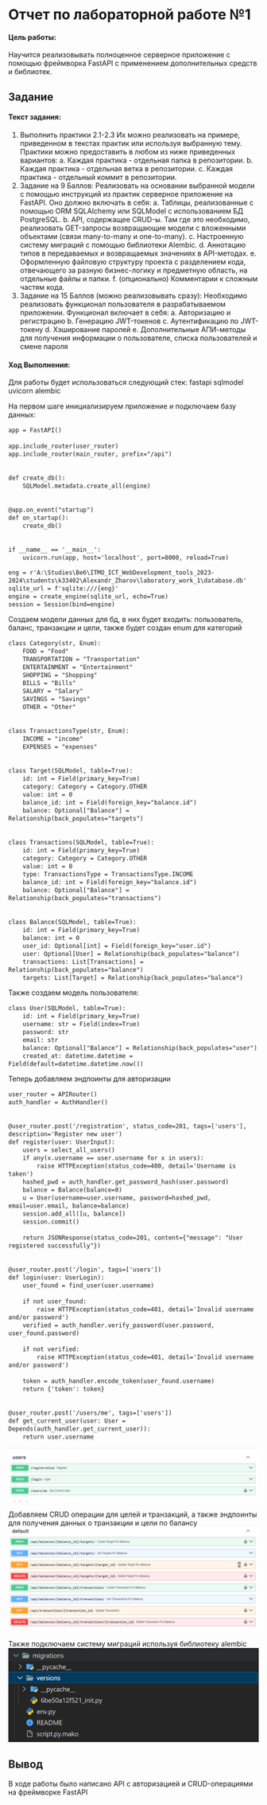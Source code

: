 # Отчет по лабораторной работе №1

#### Цель работы:

Научится реализовывать полноценное серверное приложение с помощью фреймворка FastAPI с применением дополнительных средств и библиотек.

## Задание

#### Текст задания:

1. Выполнить практики 2.1-2.3 Их можно реализовать на примере, приведенном в текстах практик или используя выбранную тему. Практики можно предоставить в любом из ниже приведенных вариантов:
   a. Каждая практика - отдельная папка в репозитории.
   b. Каждая практика - отдельная ветка в репозитории.
   c. Каждая практика - отдельный коммит в репозитории.
2. Задание на 9 Баллов: Реализовать на основании выбранной модели с помощью инструкций из практик серверное приложение на FastAPI. Оно должно включать в себя:
   a. Таблицы, реализованные с помощью ORM SQLAlchemy или SQLModel с использованием БД PostgreSQL.
   b. API, содержащее CRUD-ы. Там где это необходимо, реализовать GET-запросы возвращающие модели с вложенными объектами (связи many-to-many и one-to-many).
   c. Настроенную систему миграций с помощью библиотеки Alembic.
   d. Аннотацию типов в передаваемых и возвращаемых значениях в API-методах.
   e. Оформленную файловую структуру проекта с разделением кода, отвечающего за разную бизнес-логику и предметную область, на отдельные файлы и папки.
   f. (опционально) Комментарии к сложным частям кода.
3. Задание на 15 Баллов (можно реализовывать сразу): Необходимо реализовать функционал пользователя в разрабатываемом приложении. Функционал включает в себя:
   a. Авторизацию и регистрацию
   b. Генерацию JWT-токенов
   c. Аутентификацию по JWT-токену
   d. Хэширование паролей
   e. Дополнительные АПИ-методы для получения информации о пользователе, списка пользователей и смене пароля

#### Ход Выполнения:

Для работы будет использоваться следующий стек:
fastapi
sqlmodel
uvicorn
alembic

На первом шаге инициализируем приложение и подключаем базу данных:

```
app = FastAPI()

app.include_router(user_router)
app.include_router(main_router, prefix="/api")


def create_db():
    SQLModel.metadata.create_all(engine)


@app.on_event("startup")
def on_startup():
    create_db()


if __name__ == '__main__':
    uvicorn.run(app, host='localhost', port=8000, reload=True)
```

```
eng = r'A:\Studies\Веб\ITMO_ICT_WebDevelopment_tools_2023-2024\students\k33402\Alexandr_Zharov\laboratory_work_1\database.db'
sqlite_url = f'sqlite:///{eng}'
engine = create_engine(sqlite_url, echo=True)
session = Session(bind=engine)
```

Создаем модели данных для бд, в них будет входить: пользователь, баланс, транзакции и цели, также будет создан enum для категорий

```
class Category(str, Enum):
    FOOD = "Food"
    TRANSPORTATION = "Transportation"
    ENTERTAINMENT = "Entertainment"
    SHOPPING = "Shopping"
    BILLS = "Bills"
    SALARY = "Salary"
    SAVINGS = "Savings"
    OTHER = "Other"


class TransactionsType(str, Enum):
    INCOME = "income"
    EXPENSES = "expenses"


class Target(SQLModel, table=True):
    id: int = Field(primary_key=True)
    category: Category = Category.OTHER
    value: int = 0
    balance_id: int = Field(foreign_key="balance.id")
    balance: Optional["Balance"] = Relationship(back_populates="targets")


class Transactions(SQLModel, table=True):
    id: int = Field(primary_key=True)
    category: Category = Category.OTHER
    value: int = 0
    type: TransactionsType = TransactionsType.INCOME
    balance_id: int = Field(foreign_key="balance.id")
    balance: Optional["Balance"] = Relationship(back_populates="transactions")


class Balance(SQLModel, table=True):
    id: int = Field(primary_key=True)
    balance: int = 0
    user_id: Optional[int] = Field(foreign_key="user.id")
    user: Optional[User] = Relationship(back_populates="balance")
    transactions: List[Transactions] = Relationship(back_populates="balance")
    targets: List[Target] = Relationship(back_populates="balance")
```

Также создаем модель пользователя:

```
class User(SQLModel, table=True):
    id: int = Field(primary_key=True)
    username: str = Field(index=True)
    password: str
    email: str
    balance: Optional["Balance"] = Relationship(back_populates="user")
    created_at: datetime.datetime = Field(default=datetime.datetime.now())
```

Теперь добавляем эндпоинты для авторизации

```
user_router = APIRouter()
auth_handler = AuthHandler()


@user_router.post('/registration', status_code=201, tags=['users'], description='Register new user')
def register(user: UserInput):
    users = select_all_users()
    if any(x.username == user.username for x in users):
        raise HTTPException(status_code=400, detail='Username is taken')
    hashed_pwd = auth_handler.get_password_hash(user.password)
    balance = Balance(balance=0)
    u = User(username=user.username, password=hashed_pwd, email=user.email, balance=balance)
    session.add_all([u, balance])
    session.commit()

    return JSONResponse(status_code=201, content={"message": "User registered successfully"})


@user_router.post('/login', tags=['users'])
def login(user: UserLogin):
    user_found = find_user(user.username)

    if not user_found:
        raise HTTPException(status_code=401, detail='Invalid username and/or password')
    verified = auth_handler.verify_password(user.password, user_found.password)

    if not verified:
        raise HTTPException(status_code=401, detail='Invalid username and/or password')

    token = auth_handler.encode_token(user_found.username)
    return {'token': token}


@user_router.post('/users/me', tags=['users'])
def get_current_user(user: User = Depends(auth_handler.get_current_user)):
    return user.username
```

![alt text](image.png)

Добавляем CRUD операции для целей и транзакций, а также эндпоинты для получения данных о транзакции и цели по балансу
![alt text](image-1.png)

Также подключаем систему миграций используя библиотеку alembic
![alt text](image-2.png)

## Вывод

В ходе работы было написано API с авторизацией и CRUD-операциями на фреймворке FastAPI
